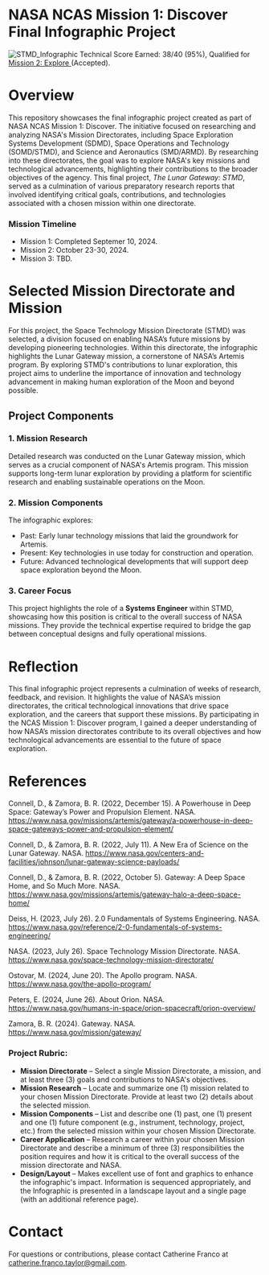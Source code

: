 # NASA NCAS Mission 1: Discover Final Infographic Project

![STMD_Infographic](https://github.com/user-attachments/assets/c60a3991-f846-4d75-b462-9414afeef24f)
Technical Score Earned: 38/40 (95%), Qualified for <ins> Mission 2: Explore </ins> (Accepted).

# Overview

This repository showcases the final infographic project created as part of NASA NCAS Mission 1: Discover. The initiative focused on researching and analyzing NASA's Mission Directorates, including Space Exploration Systems Development (SDMD), Space Operations and Technology (SOMD/STMD), and Science and Aeronautics (SMD/ARMD). By researching into these directorates, the goal was to explore NASA's key missions and technological advancements, highlighting their contributions to the broader objectives of the agency. This final project, *The Lunar Gateway: STMD*, served as a culmination of various preparatory research reports that involved identifying critical goals, contributions, and technologies associated with a chosen mission within one directorate.

### Mission Timeline
- Mission 1: Completed Septemer 10, 2024.
- Mission 2: October 23-30, 2024.
- Mission 3: TBD.

# Selected Mission Directorate and Mission

For this project, the Space Technology Mission Directorate (STMD) was selected, a division focused on enabling NASA’s future missions by developing pioneering technologies. Within this directorate, the infographic highlights the Lunar Gateway mission, a cornerstone of NASA’s Artemis program. By exploring STMD's contributions to lunar exploration, this project aims to underline the importance of innovation and technology advancement in making human exploration of the Moon and beyond possible.

## Project Components

### 1. Mission Research
Detailed research was conducted on the Lunar Gateway mission, which serves as a crucial component of NASA's Artemis program. This mission supports long-term lunar exploration by providing a platform for scientific research and enabling sustainable operations on the Moon.

### 2. Mission Components
The infographic explores:
- Past: Early lunar technology missions that laid the groundwork for Artemis.
- Present: Key technologies in use today for construction and operation.
- Future: Advanced technological developments that will support deep space exploration beyond the Moon.

### 3. Career Focus
This project highlights the role of a **Systems Engineer** within STMD, showcasing how this position is critical to the overall success of NASA missions. They provide the technical expertise required to bridge the gap between conceptual designs and fully operational missions.

# Reflection

This final infographic project represents a culmination of weeks of research, feedback, and revision. It highlights the value of NASA’s mission directorates, the critical technological innovations that drive space exploration, and the careers that support these missions. By participating in the NCAS Mission 1: Discover program, I gained a deeper understanding of how NASA’s mission directorates contribute to its overall objectives and how technological advancements are essential to the future of space exploration.

# References

Connell, D., & Zamora, B. R. (2022, December 15). A Powerhouse in Deep Space: Gateway’s Power and Propulsion Element. NASA. https://www.nasa.gov/missions/artemis/gateway/a-powerhouse-in-deep-space-gateways-power-and-propulsion-element/

Connell, D., & Zamora, B. R. (2022, July 11). A New Era of Science on the Lunar Gateway. NASA. https://www.nasa.gov/centers-and-facilities/johnson/lunar-gateway-science-payloads/

Connell, D., & Zamora, B. R. (2022, October 5). Gateway: A Deep Space Home, and So Much More. NASA. https://www.nasa.gov/missions/artemis/gateway-halo-a-deep-space-home/

Deiss, H. (2023, July 26). 2.0 Fundamentals of Systems Engineering. NASA. https://www.nasa.gov/reference/2-0-fundamentals-of-systems-engineering/

NASA. (2023, July 26). Space Technology Mission Directorate. NASA. https://www.nasa.gov/space-technology-mission-directorate/

Ostovar, M. (2024, June 20). The Apollo program. NASA. https://www.nasa.gov/the-apollo-program/

Peters, E. (2024, June 26). About Orion. NASA. https://www.nasa.gov/humans-in-space/orion-spacecraft/orion-overview/

Zamora, B. R. (2024). Gateway. NASA. https://www.nasa.gov/mission/gateway/

### Project Rubric:

- **Mission Directorate** – Select a single Mission Directorate, a mission, and at least three (3) goals and contributions to NASA's objectives.
- **Mission Research** – Locate and summarize one (1) mission related to your chosen Mission Directorate. Provide at least two (2) details about the selected mission.
- **Mission Components** – List and describe one (1) past, one (1) present and one (1) future component (e.g., instrument, technology, project, etc.) from the selected mission within your chosen Mission Directorate.
- **Career Application** – Research a career within your chosen Mission Directorate and describe a minimum of three (3) responsibilities the position requires and how it is critical to the overall success of the mission directorate and NASA.
- **Design/Layout** – Makes excellent use of font and graphics to enhance the infographic's impact. Information is sequenced appropriately, and the Infographic is presented in a landscape layout and a single page (with an additional reference page).

# Contact

For questions or contributions, please contact Catherine Franco at catherine.franco.taylor@gmail.com.
